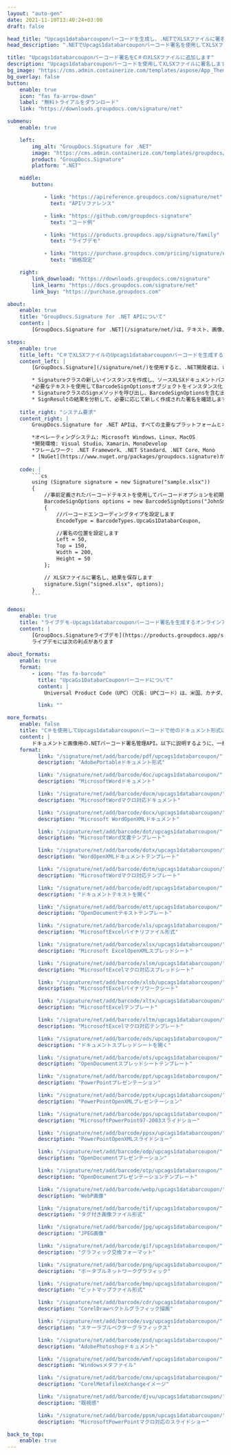 ```yaml
---
layout: "auto-gen"
date: 2021-11-10T13:40:24+03:00
draft: false

head_title: "Upcags1databarcouponバーコードを生成し、.NETでXLSXファイルに署名する|署名文書"
head_description: ".NETでUpcags1databarcouponバーコード署名を使用してXLSXファイルに署名する-人気のあるビジネスドキュメントや画像ファイル形式にバーコードを追加する."

title: "Upcags1databarcouponバーコード署名をC＃のXLSXファイルに追加します"
description: "Upcags1databarcouponバーコードを使用してXLSXファイルに署名します。署名プロパティを操作し、ニーズに合ったドキュメント内で高度な署名オプションを設定します."
bg_image: "https://cms.admin.containerize.com/templates/aspose/App_Themes/V3/images/bg/header1.png"
bg_overlay: false
button:
    enable: true
    icon: "fas fa-arrow-down"
    label: "無料トライアルをダウンロード"
    link: "https://downloads.groupdocs.com/signature/net"

submenu:
    enable: true

    left:
        img_alt: "GroupDocs.Signature for .NET"
        image: "https://cms.admin.containerize.com/templates/groupdocs/images/product-logos/90x90-noborder/groupdocs-signature-net.png"
        product: "GroupDocs.Signature"
        platform: ".NET"

    middle:
        button:

            - link: "https://apireference.groupdocs.com/signature/net"
              text: "APIリファレンス"

            - link: "https://github.com/groupdocs-signature"
              text: "コード例"

            - link: "https://products.groupdocs.app/signature/family"
              text: "ライブデモ"

            - link: "https://purchase.groupdocs.com/pricing/signature/net"
              text: "価格設定"

    right:
        link_download: "https://downloads.groupdocs.com/signature"
        link_learn: "https://docs.groupdocs.com/signature/net"
        link_buy: "https://purchase.groupdocs.com"

about:
    enable: true
    title: "GroupDocs.Signature for .NET APIについて"
    content: |
        [GroupDocs.Signature for .NET](/signature/net/)は、テキスト、画像、バーコード、スタンプ、フォームフィールド、QRコード、メタデータなどのさまざまな署名タイプを使用してデジタルドキュメントに電子署名するネイティブ.NETAPIです。ユーザーは、PDF、Microsoft Word、Excelワークシート、PowerPointプレゼンテーション、Adobe Photoshop、メタファイル、および画像ファイル形式内のデジタル署名を追加、編集、検証、削除、および検索でき、必要に応じて署名プロパティをカスタマイズするための追加サポートがあります。

steps:
    enable: true
    title_left: "C＃でXLSXファイルのUpcags1databarcouponバーコードを生成する方法"
    content_left: |
        [GroupDocs.Signature](/signature/net/)を使用すると、.NET開発者は、いくつかの簡単な手順を実行することで、アプリケーション内のXLSXファイルにUpcags1databarcouponバーコードを簡単に追加できます。

        * Signatureクラスの新しいインスタンスを作成し、ソースXLSXドキュメントパスをコンストラクターパラメーターとして渡します。
        *必要なテキストを使用してBarcodeSignOptionsオブジェクトをインスタンス化し、EncodeTypeプロパティをUpcaGs1DatabarCouponに設定します。
        * SignatureクラスのSignメソッドを呼び出し、BarcodeSignOptionsを含む出力XLSXファイル名を渡します。
        * SignResultの結果を分析して、必要に応じて新しく作成された署名を確認します。
        
    title_right: "システム要求"
    content_right: |
        GroupDocs.Signature for .NET APIは、すべての主要なプラットフォームとオペレーティングシステムでサポートされています。以下のコードを実行する前に、システムに次の前提条件がインストールされていることを確認してください。

        *オペレーティングシステム: Microsoft Windows、Linux、MacOS
        *開発環境: Visual Studio、Xamarin、MonoDevelop
        *フレームワーク: .NET Framework、.NET Standard、.NET Core、Mono
        * [NuGet](https://www.nuget.org/packages/groupdocs.signature)からGroupDocs.Signaturefor.NETの最新バージョンをダウンロードします
        
    code: |
        ```cs
        using (Signature signature = new Signature("sample.xlsx"))
        {
            //事前定義されたバーコードテキストを使用してバーコードオプションを初期化します
            BarcodeSignOptions options = new BarcodeSignOptions("JohnSmith")
            {
                //バーコードエンコーディングタイプを設定します
                EncodeType = BarcodeTypes.UpcaGs1DatabarCoupon,

                //署名の位置を設定します
                Left = 50,
                Top = 150,
                Width = 200,
                Height = 50
            };

            // XLSXファイルに署名し、結果を保存します 
            signature.Sign("signed.xlsx", options);
        }
        ```
        
demos:
    enable: true
    title: "ライブデモ-Upcags1databarcouponバーコード署名を生成するオンラインアプリ"
    content: |
        [GroupDocs.Signatureライブデモ](https://products.groupdocs.app/signature/family)サイトにアクセスして、Upcags1databarcouponバーコードをXLSXファイルに今すぐ追加してください。  
        ライブデモには次の利点があります
        
about_formats:
    enable: true
    format:
        - icon: "fas fa-barcode"
          title: "UpcaGs1DatabarCouponバーコードについて"
          content: |
            Universal Product Code（UPC）（冗長: UPCコード）は、米国、カナダ、ヨーロッパ、オーストラリア、ニュージーランド、およびその他の国で店舗の貿易品目を追跡するために広く使用されているバーコード記号です。 UPC-A GS1 DataBarクーポンは、UPC-Aパーツ（各取引アイテムに一意に割り当てられる12桁の数字）とDataBar追加コードで構成されます。

          link: ""

more_formats:
    enable: false
    title: "C＃を使用してUpcags1databarcouponバーコードで他のドキュメント形式に署名する"
    content: |
        ドキュメントと画像用の.NETバーコード署名管理API。以下に説明するように、一般的なファイル形式のいくつかにバーコード署名を追加します。
    format: 
          link: "/signature/net/add/barcode/pdf/upcags1databarcoupon/"
          description: "AdobePortableドキュメント形式"

          link: "/signature/net/add/barcode/doc/upcags1databarcoupon/"
          description: "MicrosoftWordドキュメント"

          link: "/signature/net/add/barcode/docm/upcags1databarcoupon/"
          description: "MicrosoftWordマクロ対応ドキュメント"

          link: "/signature/net/add/barcode/docx/upcags1databarcoupon/"
          description: "Microsoft WordOpenXMLドキュメント"

          link: "/signature/net/add/barcode/dot/upcags1databarcoupon/"
          description: "MicrosoftWord文書テンプレート"

          link: "/signature/net/add/barcode/dotx/upcags1databarcoupon/"
          description: "WordOpenXMLドキュメントテンプレート"

          link: "/signature/net/add/barcode/dotm/upcags1databarcoupon/"
          description: "MicrosoftWordマクロ対応テンプレート"       

          link: "/signature/net/add/barcode/odt/upcags1databarcoupon/"
          description: "ドキュメントテキストを開く"

          link: "/signature/net/add/barcode/ott/upcags1databarcoupon/"
          description: "OpenDocumentテキストテンプレート"

          link: "/signature/net/add/barcode/xls/upcags1databarcoupon/"
          description: "MicrosoftExcelバイナリファイル形式"

          link: "/signature/net/add/barcode/xlsx/upcags1databarcoupon/"
          description: "Microsoft ExcelOpenXMLスプレッドシート"

          link: "/signature/net/add/barcode/xlsm/upcags1databarcoupon/"
          description: "MicrosoftExcelマクロ対応スプレッドシート"

          link: "/signature/net/add/barcode/xlsb/upcags1databarcoupon/"
          description: "MicrosoftExcelバイナリワークシート"

          link: "/signature/net/add/barcode/xltx/upcags1databarcoupon/"
          description: "MicrosoftExcelテンプレート"

          link: "/signature/net/add/barcode/xltm/upcags1databarcoupon/"
          description: "MicrosoftExcelマクロ対応テンプレート"

          link: "/signature/net/add/barcode/ods/upcags1databarcoupon/"
          description: "ドキュメントスプレッドシートを開く"

          link: "/signature/net/add/barcode/ots/upcags1databarcoupon/"
          description: "OpenDocumentスプレッドシートテンプレート"

          link: "/signature/net/add/barcode/ppt/upcags1databarcoupon/"
          description: "PowerPointプレゼンテーション"

          link: "/signature/net/add/barcode/pptx/upcags1databarcoupon/"
          description: "PowerPointOpenXMLプレゼンテーション"

          link: "/signature/net/add/barcode/pps/upcags1databarcoupon/"
          description: "MicrosoftPowerPoint97-2003スライドショー"

          link: "/signature/net/add/barcode/ppsx/upcags1databarcoupon/"
          description: "PowerPointOpenXMLスライドショー"                              

          link: "/signature/net/add/barcode/odp/upcags1databarcoupon/"
          description: "OpenDocumentプレゼンテーション"

          link: "/signature/net/add/barcode/otp/upcags1databarcoupon/"
          description: "OpenDocumentプレゼンテーションテンプレート"

          link: "/signature/net/add/barcode/webp/upcags1databarcoupon/"
          description: "WebP画像"

          link: "/signature/net/add/barcode/tif/upcags1databarcoupon/"
          description: "タグ付き画像ファイル形式"

          link: "/signature/net/add/barcode/jpg/upcags1databarcoupon/"
          description: "JPEG画像"

          link: "/signature/net/add/barcode/gif/upcags1databarcoupon/"
          description: "グラフィック交換フォーマット"

          link: "/signature/net/add/barcode/png/upcags1databarcoupon/"
          description: "ポータブルネットワークグラフィック"

          link: "/signature/net/add/barcode/bmp/upcags1databarcoupon/"
          description: "ビットマップファイル形式"

          link: "/signature/net/add/barcode/cdr/upcags1databarcoupon/"
          description: "CorelDrawベクトルグラフィック描画"

          link: "/signature/net/add/barcode/svg/upcags1databarcoupon/"
          description: "スケーラブルベクターグラフィックス"

          link: "/signature/net/add/barcode/psd/upcags1databarcoupon/"
          description: "AdobePhotoshopドキュメント"

          link: "/signature/net/add/barcode/wmf/upcags1databarcoupon/"
          description: "Windowsメタファイル"        

          link: "/signature/net/add/barcode/cmx/upcags1databarcoupon/"
          description: "CorelMetafileeXchangeイメージ"

          link: "/signature/net/add/barcode/djvu/upcags1databarcoupon/"
          description: "既視感"

          link: "/signature/net/add/barcode/ppsm/upcags1databarcoupon/"
          description: "MicrosoftPowerPointマクロ対応のスライドショー"

back_to_top:
    enable: true
---
```

